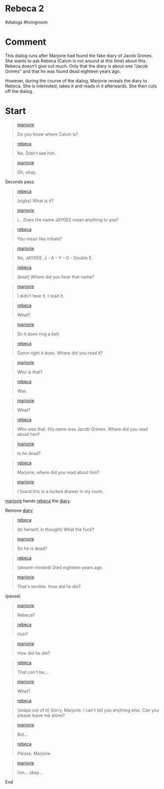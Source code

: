 # Rebeca 2

#dialogs #livingroom 

# Comment

This dialog runs after Marjorie had found the fake diary of Jacob Grimes. She wants to ask Rebeca (Calvin is not around at this time) about this. Rebeca doesn't give out much. Only that the diary is about one "Jacob Grimes" and that he was found dead eighteen years ago.

However, during the course of the dialog, Marjorie reveals the diary to Rebeca. She is interested, takes it and reads in it afterwards. She then cuts off the dialog.

# Start

> [marjorie](../characters/marjorie.md)
> 
> Do you know where Calvin is?

> [rebeca](../characters/rebeca.md)
>
> No. Didn't see him.

> [marjorie](../characters/marjorie.md)
>
> Oh, okay.

Seconds pass.

> [rebeca](../characters/rebeca.md)
>
> (sighs) What is it?

> [marjorie](../characters/marjorie.md)
>
> I... Does the name JAYGEE mean anything to you?

> [rebeca](../characters/rebeca.md)
>
> You mean like initials?

> [marjorie](../characters/marjorie.md)
>
> No, JAYGEE. J - A - Y - G - Double E.

> [rebeca](../characters/rebeca.md)
>
> (beat) Where did you hear that name?

> [marjorie](../characters/marjorie.md)
>
> I didn't hear it. I read it.

> [rebeca](../characters/rebeca.md)
>
> What?

> [marjorie](../characters/marjorie.md)
>
> So it does ring a bell.

> [rebeca](../characters/rebeca.md)
>
> Damn right it does. Where did you read it?

> [marjorie](../characters/marjorie.md)
>
> Who is that?

> [rebeca](../characters/rebeca.md)
>
> Was.

> [marjorie](../characters/marjorie.md)
>
> What?

> [rebeca](../characters/rebeca.md)
>
> Who *was* that. His name was Jacob Grimes. Where did you read about him?

> [marjorie](../characters/marjorie.md)
>
> Is he dead?

> [rebeca](../characters/rebeca.md)
>
> Marjorie, where did you read about him?

> [marjorie](../characters/marjorie.md)
>
> I found this in a locked drawer in my room.

[marjorie](../characters/marjorie.md) hands [rebeca](../characters/rebeca.md) the [diary](../items/diary.md).

Remove [diary](../items/diary.md)

> [rebeca](../characters/rebeca.md)
>
> (to herself, in thought) What the fuck?

> [marjorie](../characters/marjorie.md)
>
> So he *is* dead?

> [rebeca](../characters/rebeca.md)
>
> (absent-minded) Died eighteen years ago.

> [marjorie](../characters/marjorie.md)
>
> That's terrible. How did he die?

(pause)

> [marjorie](../characters/marjorie.md)
>
> Rebeca?

> [rebeca](../characters/rebeca.md)
>
> Huh?

> [marjorie](../characters/marjorie.md)
>
> How did he die?

> [rebeca](../characters/rebeca.md)
>
> That can't be...

> [marjorie](../characters/marjorie.md)
>
> What?

> [rebeca](../characters/rebeca.md)
>
> (snaps out of it) Sorry, Marjorie. I can't tell you anything else. Can you please leave me alone?

> [marjorie](../characters/marjorie.md)
>
> But...

> [rebeca](../characters/rebeca.md)
>
> *Please*, Marjorie.

> [marjorie](../characters/marjorie.md)
>
> Um... okay...

End